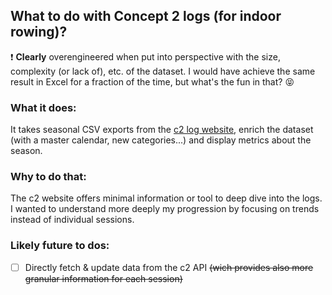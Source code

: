 ## What to do with Concept 2 logs (for indoor rowing)?

:heavy_exclamation_mark: **Clearly** overengineered when put into perspective with the size, complexity (or lack of), etc. of the dataset. I would have achieve the same result in Excel for a fraction of the time, but what's the fun in that? :stuck_out_tongue_closed_eyes:

### What it does:

It takes seasonal CSV exports from the [c2 log website](https://log.concept2.com/), enrich the dataset (with a master calendar, new categories...) and display metrics about the season.

### Why to do that:

The c2 website offers minimal information or tool to deep dive into the logs. I wanted to understand more deeply my progression by focusing on trends instead of individual sessions.

### Likely future to dos:

- [ ] Directly fetch & update data from the c2 API ~~(wich provides also more granular information for each session)~~
